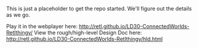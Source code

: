 This is just a placeholder to get the repo started. We'll figure out the details as we go.

Play it in the webplayer here: http://retl.github.io/LD30-ConnectedWorlds-Retlthingy/
View the  rough/high-level Design Doc here: http://retl.github.io/LD30-ConnectedWorlds-Retlthingy/hld.html